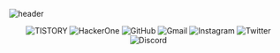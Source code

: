 ![header](https://capsule-render.vercel.app/api?type=Waving&color=000000&height=300&section=header&text=hackintoanetwork&fontColor=FFFFFF&fontAlignY=40&fontSize=70&animation=fadeIn)
<p style="text-align:center"><img alt="TISTORY" src ="https://img.shields.io/badge/Tistory-000000.svg?&style=for-the-badge&logo=tistory&logoColor=white"/> <img alt="HackerOne" src ="https://img.shields.io/badge/HackerOne-000000.svg?&style=for-the-badge&logo=hackerone&logoColor=white"/> <img alt="GitHub" src ="https://img.shields.io/badge/GitHub-181717.svg?&style=for-the-badge&logo=gitHub&logoColor=white"/> <img alt="Gmail" src ="https://img.shields.io/badge/Gmail-EA4335.svg?&style=for-the-badge&logo=gmail&logoColor=white"/> <img alt="Instagram" src ="https://img.shields.io/badge/Instagram-E4405F.svg?&style=for-the-badge&logo=instagram&logoColor=white"/> <img alt="Twitter" src ="https://img.shields.io/badge/Twitter-1DA1F2.svg?&style=for-the-badge&logo=twitter&logoColor=white"/> <img alt="Discord" src ="https://img.shields.io/badge/Discord-5865F2.svg?&style=for-the-badge&logo=discord&logoColor=white"/></p>
